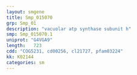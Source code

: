 ```yaml
---
layout: smgene
title: Smp_015070
grp: Smp_01
description: "vacuolar atp synthase subunit h"
smp: Smp_015070.1
uniprot: "G4VGA9"
length:   723
cdd: "COG5231, cd00256, cl21727, pfam03224"
kk: K02144
categories: sm
---
```

